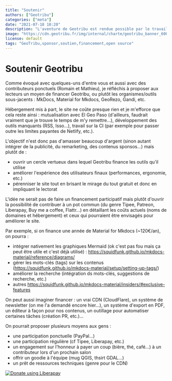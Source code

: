 ```yaml
---
title: "Soutenir"
authors: ["Geotribu"]
categories: ["meta"]
date: "2021-07-18 10:20"
description: "L'aventure de Geotribu est rendue possible par le travail et le soutien de personnes et aussi d'outils et ressources libres. Crédits et remerciements."
image: "https://cdn.geotribu.fr/img/internal/charte/geotribu_banner_600x300.png"
license: default
tags: "GeoTribu,sponsor,soutien,financement,open source"
---
```


# Soutenir Geotribu

Comme évoqué avec quelques-uns d'entre vous et aussi avec des contributeurs ponctuels (Romain et Mathieu), je réfléchis à proposer aux lecteurs un moyen de financer Geotribu, ou plutôt les organismes/outils sous-jacents : MkDocs, Material for Mkdocs, GeoRezo, Gandi, etc.

Hébergement mis à part, le site ne coûte presque rien et je m'efforce que cela reste ainsi : mutualisation avec El Geo Paso (d'ailleurs, faudrait vraiment que je trouve le temps de m'y remettre...), développement des outils manquants (RSS, Isso...), travail sur la CI (par exemple pour passer outre les limites payantes de Netlify, etc.).

L'objectif n'est donc pas d'amasser beaucoup d'argent (sinon autant intégrer de la publicité, du remarketing, des contenus sponsos...) mais plutôt de :

- ouvrir un cercle vertueux dans lequel Geotribu finance les outils qu'il utilise
- améliorer l'expérience des utilisateurs finaux (performances, ergonomie, etc.)
- pérenniser le site tout en brisant le mirage du tout gratuit et donc en impliquant le lectorat

L'idée ne serait pas de faire un financement participatif mais plutôt d'ouvrir la possibilité de contribuer à un pot commun (du genre Tipee, Patreon, Liberapay, Buy me a coffee, Flattr...) en détaillant les coûts actuels (noms de domaines et hébergement) et ceux qui pourraient être envisagés pour améliorer le site.

Par exemple, si on finance une année de Material for Mkdocs (~120€/an), on pourra :

- intégrer nativement les graphiques Mermaid (ok c'est pas fou mais ça peut être utile et c'est déjà utilisé) : <https://squidfunk.github.io/mkdocs-material/reference/diagrams/>
- gérer les mots-clés (tags) sur les contenus (<https://squidfunk.github.io/mkdocs-material/setup/setting-up-tags/>)
- améliorer la recherche (intégration ds mots-clés, suggestions de recherche, etc.)
- autres <https://squidfunk.github.io/mkdocs-material/insiders/#exclusive-features>

On peut aussi imaginer financer : un vrai CDN (CloudFlare), un système de newsletter (on me l'a demandé encore hier...), un système d'export en PDF, un éditeur à façon pour nos contenus, un outillage pour automatiser certaines tâches (création PR, etc.)...

On pourrait proposer plusieurs moyens aux gens :

- une participation ponctuelle (PayPal...)
- une participation régulière (cf Tipee, Liberapay, etc.)
- un engagement sur l'honneur à payer un coup (bière, thé, café...) à un contributeur lors d'un prochain salon
- offrir un goodie à l'équipe (mug QGIS, thsirt GDAL...)
- un prêt de ressources techniques (genre pour le CDN)

<!-- markdownlint-disable MD033 -->
<script src="https://liberapay.com/Geotribu/widgets/button.js"></script>
<noscript>
    <a href="https://liberapay.com/Geotribu/donate">
        <img alt="Donate using Liberapay" src="https://liberapay.com/assets/widgets/donate.svg">
    </a>
</noscript>

<script src="https://liberapay.com/Geotribu/widgets/receiving.js"></script>
<!-- markdownlint-enable MD033 -->
